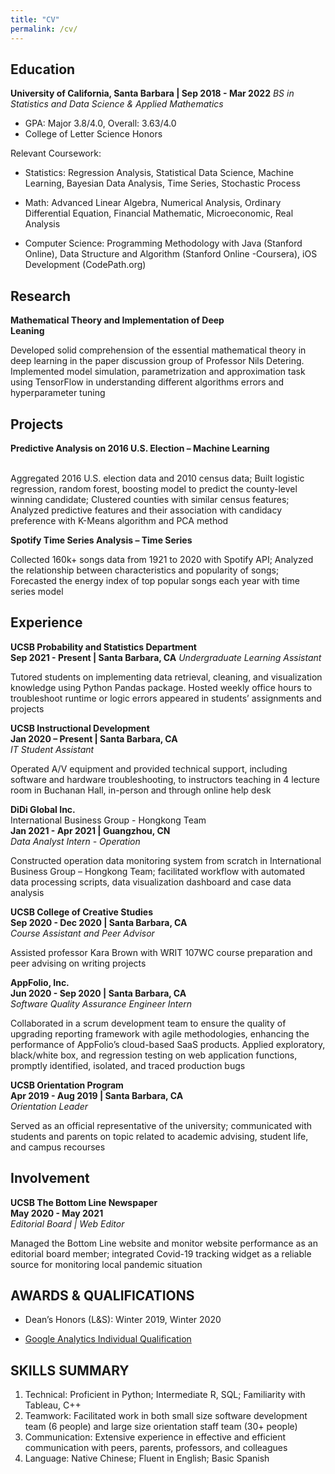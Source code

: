 ```yaml
---
title: "CV"
permalink: /cv/
---
```


## Education

**University of California, Santa Barbara  | Sep 2018 - Mar 2022** 
*BS in Statistics and Data Science & Applied Mathematics*  
- GPA: Major 3.8/4.0, Overall: 3.63/4.0  
- College of Letter Science Honors  

Relevant Coursework:
- Statistics:
Regression Analysis, Statistical Data Science, Machine Learning, Bayesian Data Analysis, Time Series, Stochastic Process

- Math: 
Advanced Linear Algebra, Numerical Analysis, Ordinary Differential Equation, Financial Mathematic, Microeconomic, Real Analysis

- Computer Science:
Programming Methodology with Java (Stanford Online), Data Structure and Algorithm (Stanford Online -Coursera), iOS Development (CodePath.org)

## Research

**Mathematical Theory and Implementation of Deep Leaning**                                 

Developed solid comprehension of the essential mathematical theory in deep learning in the paper discussion group of Professor Nils Detering. Implemented model simulation, parametrization and approximation task using TensorFlow in understanding different algorithms errors and hyperparameter tuning

## Projects

**Predictive Analysis on 2016 U.S. Election – Machine Learning**                         

Aggregated 2016 U.S. election data and 2010 census data; Built logistic regression, random forest, boosting model to predict the county-level winning candidate; Clustered counties with similar census features; Analyzed predictive features and their association with candidacy preference with K-Means algorithm and PCA method

**Spotify Time Series Analysis – Time Series**                                                     

Collected 160k+ songs data from 1921 to 2020 with Spotify API; Analyzed the relationship between characteristics and popularity of songs; Forecasted the energy index of top popular songs each year with time series model


## Experience

**UCSB Probability and Statistics Department**  
**Sep 2021 - Present | Santa Barbara, CA**
*Undergraduate Learning Assistant* 

Tutored students on implementing data retrieval, cleaning, and visualization knowledge using Python Pandas package. Hosted weekly office hours to troubleshoot runtime or logic errors appeared in students’ assignments and projects

**UCSB Instructional Development**  
**Jan 2020 – Present | Santa Barbara, CA**    
*IT Student Assistant*  

Operated A/V equipment and provided technical support, including software and hardware troubleshooting, to instructors teaching in 4 lecture room in Buchanan Hall, in-person and through online help desk

**DiDi Global Inc.**  
International Business Group - Hongkong Team  
**Jan 2021 - Apr 2021 | Guangzhou, CN**   
*Data Analyst Intern - Operation*  

Constructed operation data monitoring system from scratch in International Business Group – Hongkong Team; facilitated workflow with automated data processing scripts, data visualization dashboard and case data analysis

**UCSB College of Creative Studies**  
**Sep 2020 - Dec 2020 | Santa Barbara, CA**    
*Course Assistant and Peer Advisor*  

Assisted professor Kara Brown with WRIT 107WC course preparation and peer advising on writing projects

**AppFolio, Inc.**  
**Jun 2020 - Sep 2020 | Santa Barbara, CA**    
*Software Quality Assurance Engineer Intern*  

Collaborated in a scrum development team to ensure the quality of upgrading reporting framework with agile methodologies, enhancing the performance of AppFolio’s cloud-based SaaS products. Applied exploratory, black/white box, and regression testing on web application functions, promptly identified, isolated, and traced production bugs

**UCSB Orientation Program**  
**Apr 2019 - Aug 2019 | Santa Barbara, CA**    
*Orientation Leader*  

Served as an official representative of the university; communicated with students and parents on topic related to academic advising, student life, and campus recourses 


## **Involvement**

**UCSB The Bottom Line Newspaper**  
**May 2020 - May 2021**    
*Editorial Board | Web Editor*  

Managed the Bottom Line website and monitor website performance as an editorial board member; integrated Covid-19 tracking widget as a reliable source for monitoring local pandemic situation

## AWARDS & QUALIFICATIONS
- Dean’s Honors (L&S): Winter 2019, Winter 2020

- [Google Analytics Individual Qualification](https://skillshop.exceedlms.com/student/award/K3U6ZiMkUHIZQrBRmOJjuIx8)


## SKILLS SUMMARY

1. Technical: Proficient in Python; Intermediate R, SQL; Familiarity with Tableau, C++
2. Teamwork: Facilitated work in both small size software development team (6 people) and large size orientation staff team (30+ people)
3. Communication: Extensive experience in effective and efficient communication with peers, parents, professors, and colleagues
4. Language: Native Chinese; Fluent in English; Basic Spanish